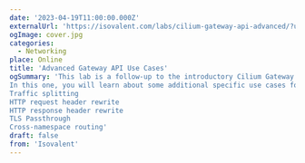 ```yaml
---
date: '2023-04-19T11:00:00.000Z'
externalUrl: 'https://isovalent.com/labs/cilium-gateway-api-advanced/?utm_source=website-cilium&utm_medium=referral&utm_campaign=cilium-lab'
ogImage: cover.jpg
categories:
  - Networking
place: Online
title: 'Advanced Gateway API Use Cases'
ogSummary: 'This lab is a follow-up to the introductory Cilium Gateway API lab. We highly recommend you do the Cilium Gateway API lab first, if you haven’t done it already.
In this one, you will learn about some additional specific use cases for Gateway API:
Traffic splitting
HTTP request header rewrite
HTTP response header rewrite
TLS Passthrough
Cross-namespace routing'
draft: false
from: 'Isovalent'
---
```

